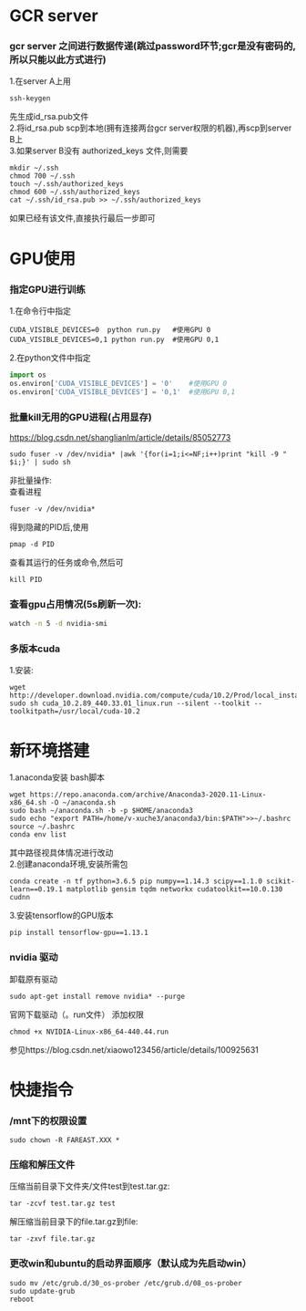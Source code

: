 # GCR server
### gcr server 之间进行数据传递(跳过password环节;gcr是没有密码的,所以只能以此方式进行)
1.在server A上用  
```
ssh-keygen
```
先生成id_rsa.pub文件  
2.将id_rsa.pub scp到本地(拥有连接两台gcr server权限的机器),再scp到server B上  
3.如果server B没有 authorized_keys 文件,则需要
```
mkdir ~/.ssh
chmod 700 ~/.ssh
touch ~/.ssh/authorized_keys
chmod 600 ~/.ssh/authorized_keys
cat ~/.ssh/id_rsa.pub >> ~/.ssh/authorized_keys
```
如果已经有该文件,直接执行最后一步即可

# GPU使用
### 指定GPU进行训练
1.在命令行中指定
```
CUDA_VISIBLE_DEVICES=0  python run.py   #使用GPU 0
CUDA_VISIBLE_DEVICES=0,1 python run.py  #使用GPU 0,1
```
2.在python文件中指定
```py
import os
os.environ['CUDA_VISIBLE_DEVICES'] = '0'    #使用GPU 0
os.environ['CUDA_VISIBLE_DEVICES'] = '0,1'  #使用GPU 0,1
```
### 批量kill无用的GPU进程(占用显存)  
https://blog.csdn.net/shanglianlm/article/details/85052773
```
sudo fuser -v /dev/nvidia* |awk '{for(i=1;i<=NF;i++)print "kill -9 " $i;}' | sudo sh
```
非批量操作:  
查看进程
```
fuser -v /dev/nvidia*
```
得到隐藏的PID后,使用
```
pmap -d PID
```
查看其运行的任务或命令,然后可
```
kill PID
```
### 查看gpu占用情况(5s刷新一次):
```bash
watch -n 5 -d nvidia-smi
```

### 多版本cuda  
1.安装:
```
wget http://developer.download.nvidia.com/compute/cuda/10.2/Prod/local_installers/cuda_10.2.89_440.33.01_linux.run
sudo sh cuda_10.2.89_440.33.01_linux.run --silent --toolkit --toolkitpath=/usr/local/cuda-10.2
```

#  新环境搭建

1.anaconda安装 bash脚本
```
wget https://repo.anaconda.com/archive/Anaconda3-2020.11-Linux-x86_64.sh -O ~/anaconda.sh
sudo bash ~/anaconda.sh -b -p $HOME/anaconda3
sudo echo "export PATH=/home/v-xuche3/anaconda3/bin:$PATH">>~/.bashrc
source ~/.bashrc
conda env list
```
其中路径视具体情况进行改动  
2.创建anaconda环境,安装所需包
```
conda create -n tf python=3.6.5 pip numpy==1.14.3 scipy==1.1.0 scikit-learn==0.19.1 matplotlib gensim tqdm networkx cudatoolkit==10.0.130 cudnn
```
3.安装tensorflow的GPU版本
```
pip install tensorflow-gpu==1.13.1
```
### nvidia 驱动
卸载原有驱动
```
sudo apt-get install remove nvidia* --purge
```
官网下载驱动（。run文件）
添加权限
```
chmod +x NVIDIA-Linux-x86_64-440.44.run
```
参见https://blog.csdn.net/xiaowo123456/article/details/100925631


# 快捷指令

### /mnt下的权限设置
```
sudo chown -R FAREAST.XXX *
```
### 压缩和解压文件
压缩当前目录下文件夹/文件test到test.tar.gz:
```
tar -zcvf test.tar.gz test
```
解压缩当前目录下的file.tar.gz到file:
```
tar -zxvf file.tar.gz
```
### 更改win和ubuntu的启动界面顺序（默认成为先启动win）
```
sudo mv /etc/grub.d/30_os-prober /etc/grub.d/08_os-prober
sudo update-grub
reboot
```
